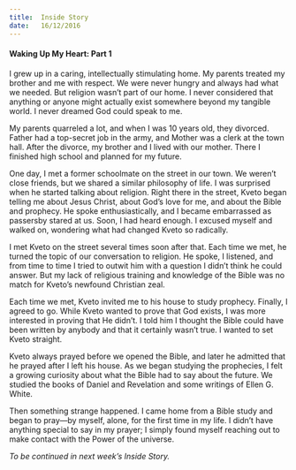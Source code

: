 ```yaml
---
title:  Inside Story
date:   16/12/2016
---
```


#### Waking Up My Heart: Part 1

I grew up in a caring, intellectually stimulating home. My parents treated my brother and me with respect. We were never hungry and always had what we needed. But religion wasn’t part of our home. I never considered that anything or anyone might actually exist somewhere beyond my tangible world. I never dreamed God could speak to me.

My parents quarreled a lot, and when I was 10 years old, they divorced. Father had a top-secret job in the army, and Mother was a clerk at the town hall. After the divorce, my brother and I lived with our mother. There I finished high school and planned for my future. 

One day, I met a former schoolmate on the street in our town. We weren’t close friends, but we shared a similar philosophy of life. I was surprised when he started talking about religion. Right there in the street, Kveto began telling me about Jesus Christ, about God’s love for me, and about the Bible and prophecy. He spoke enthusiastically, and I became embarrassed as passersby stared at us. Soon, I had heard enough. I excused myself and walked on, wondering what had changed Kveto so radically.

I met Kveto on the street several times soon after that. Each time we met, he turned the topic of our conversation to religion. He spoke, I listened, and from time to time I tried to outwit him with a question I didn’t think he could answer. But my lack of religious training and knowledge of the Bible was no match for Kveto’s newfound Christian zeal. 

Each time we met, Kveto invited me to his house to study prophecy. Finally, I agreed to go. While Kveto wanted to prove that God exists, I was more interested in proving that He didn’t. I told him I thought the Bible could have been written by anybody and that it certainly wasn’t true. I wanted to set Kveto straight. 

Kveto always prayed before we opened the Bible, and later he admitted that he prayed after I left his house. As we began studying the prophecies, I felt a growing curiosity about what the Bible had to say about the future. We studied the books of Daniel and Revelation and some writings of Ellen G. White. 

Then something strange happened. I came home from a Bible study and began to pray—by myself, alone, for the first time in my life. I didn’t have anything special to say in my prayer; I simply found myself reaching out to make contact with the Power of the universe. 

_To be continued in next week’s Inside Story._